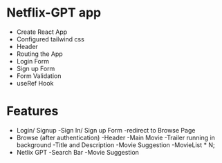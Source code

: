 # Netflix-GPT app

- Create React App
- Configured tailwind css
- Header
- Routing the App
- Login Form 
- Sign up Form
- Form Validation
- useRef Hook




# Features
- Login/ Signup
    -Sign In/ Sign up Form
    -redirect to Browse Page
- Browse (after authentication)
    -Header
    -Main Movie
        -Trailer running in background
        -Title and Description
        -Movie Suggestion
            -MovieList * N;
- Netlix GPT
    -Search Bar
    -Movie Suggestion